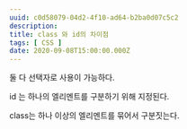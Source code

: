 ```yaml
---
uuid: c0d58079-04d2-4f10-ad64-b2ba0d07c5c2
description: 
title: class 와 id의 차이점
tags: [ CSS ]
date: 2020-09-08T15:00:00.000Z
---
```









둘 다 선택자로 사용이 가능하다.

id 는 하나의 엘리멘트를 구분하기 위해 지정된다.

class는 하나 이상의 엘리멘트를 묶어서 구분짓는다.